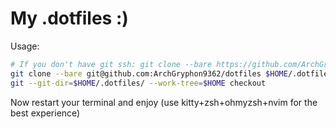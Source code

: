 # My .dotfiles :)

Usage:
```sh
# If you don't have git ssh: git clone --bare https://github.com/ArchGryphon9362/dotfiles $HOME/.dotfiles
git clone --bare git@github.com:ArchGryphon9362/dotfiles $HOME/.dotfiles
git --git-dir=$HOME/.dotfiles/ --work-tree=$HOME checkout
```

Now restart your terminal and enjoy (use kitty+zsh+ohmyzsh+nvim for the best experience)
